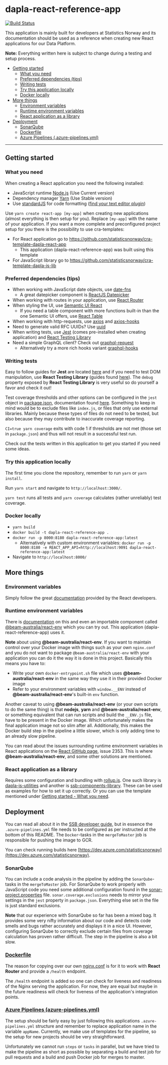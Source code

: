 # dapla-react-reference-app
[![Build Status](https://dev.azure.com/statisticsnorway/Dapla/_apis/build/status/Frontends/statisticsnorway.dapla-react-reference-app?branchName=master)](https://dev.azure.com/statisticsnorway/Dapla/_build/latest?definitionId=129&branchName=master)

This application is mainly built for developers at Statistics Norway and its documentation should be used as a 
reference when creating new React applications for our Data Platform.

**Note:** Everything written here is subject to change during a testing and setup process.

- [Getting started](#getting-started)
    - [What you need](#what-you-need)
    - [Preferred dependencies (tips)](#preferred-dependencies-tips)
    - [Writing tests](#writing-tests)
    - [Try this application locally](#docker-locally)
    - [Docker locally](#docker-locally)
- [More things](#more-things)
    - [Environment variables](#environment-variables)
    - [Runtime environment variables](#runtime-environment-variables)
    - [React application as a library](#react-application-as-a-library)
- [Deployment](#deployment)
    - [SonarQube](#sonarqube)
    - [Dockerfile](#dockerfilehttpsgithubcomstatisticsnorwayreact-reference-appblobmasterdockerfile)
    - [Azure Pipelines (.azure-pipelines.yml)](#azure-pipelines-azure-pipelinesymlhttpsgithubcomstatisticsnorwayreact-reference-appblobmasterazure-pipelinesyml)

----

## Getting started
### What you need
When creating a React application you need the following installed: 
* JavaScript runtime [Node.js](https://nodejs.org/en/) (Use Current version)
* Dependency manager [Yarn](https://yarnpkg.com/en/) (Use Stable version)
* Use [standardJS](https://standardjs.com/) for code formatting ([find your text editor plugin](https://standardjs.com/#are-there-text-editor-plugins))

Use `yarn create react-app [my-app]` when creating new applications (almost everything is then setup for you).
Replace `[my-app]` with the name of your application. If you want a more complete and preconfigured project setup for you
there is the possibility to use cra-templates:
* For React application go to https://github.com/statisticsnorway/cra-template-dapla-react-app
  * This application (dapla-react-reference-app) was built using this template
* For JavaScript library go to https://github.com/statisticsnorway/cra-template-dapla-js-lib

### Preferred dependencies (tips)
* When working with JavaScript date objects, use [date-fns](https://date-fns.org/)
  * A great datepicker component is [ReactJS Datepicker](https://reactdatepicker.com/)
* When working with routes in your application, use [React Router](https://reacttraining.com/react-router/web/guides/quick-start)
* When styling the UI, use [Semantic UI React](https://react.semantic-ui.com/)
  * If you need a table component with more functions built-in than the one Semantic UI offers, use [React Table](https://github.com/tannerlinsley/react-table)
* When working with http-requests, use [axios](https://github.com/axios/axios) and [axios-hooks](https://github.com/simoneb/axios-hooks)
* Need to generate valid RFC UUIDs? Use [uuid](https://github.com/kelektiv/node-uuid)
* When writing tests, use [Jest](https://jestjs.io/en/) (comes pre-installed when creating application) and [React Testing Library](https://testing-library.com/react)
* Need a simple GraphQL client? Check out [graphql-request](https://github.com/prisma/graphql-request)
  * Alternatively try a more rich hooks variant [graphql-hooks](https://github.com/nearform/graphql-hooks)

### Writing tests
Easy to follow guides for **Jest** are located [here](https://jestjs.io/docs/en/tutorial-react) and if you need to test
DOM manipulation, use **React Testing Library** (guides found [here](https://testing-library.com/docs/react-testing-library/intro)). 
The `debug` property exposed by **React Testing Library** is very useful so do yourself a favor and check it out!

Test coverage thresholds and other options can be configured in the `jest` object in [package.json](https://github.com/statisticsnorway/react-reference-app/blob/master/package.json),
documentation found [here](https://jestjs.io/docs/en/configuration). Something to keep in mind would be to exclude files 
like `index.js`, or files that only use external libraries. Mainly because these types of files do not need to be tested,
but also because they may contribute to inaccurate coverage reporting.

`CI=true yarn coverage` exits with code 1 if thresholds are not met (those set in `package.json`) and thus
will not result in a successful test run.

Check out the tests written in this application to get you started if you need some ideas. 

### Try this application locally
The first time you clone the repository, remember to run `yarn` or `yarn install`.

Run `yarn start` and navigate to `http://localhost:3000/`.

`yarn test` runs all tests and `yarn coverage` calculates (rather unreliably) test coverage.

### Docker locally
* `yarn build`
* `docker build -t dapla-react-reference-app .`
* `docker run -p 8000:8180 dapla-react-reference-app:latest`
  * Alternatively with custom environment variables: `docker run -p 8000:8180 -e REACT_APP_API=http://localhost:9091 dapla-react-reference-app:latest`
* Navigate to `http://localhost:8000/`

## More things
### Environment variables
Simply follow the great [documentation](https://facebook.github.io/create-react-app/docs/adding-custom-environment-variables#adding-development-environment-variables-in-env) 
provided by the React developers.

### Runtime environment variables
There is [documentation](https://create-react-app.dev/docs/title-and-meta-tags/#injecting-data-from-the-server-into-the-page)
on this and even an importable component called [@beam-australia/react-env](https://github.com/andrewmclagan/react-env) 
which you can try out. This application (dapla-react-reference-app) uses it.

**Note** about using **@beam-australia/react-env**. If you want to maintain control over your Docker image with things 
such as your own `nginx.conf` and you do not want to package `@beam-australia/react-env` with your application you can 
do it the way it is done in this project. Basically this means you have to:
* Write your own `docker-entrypoint.sh` file which uses **@beam-australia/react-env** in the same way they use it in 
  their provided Docker image
* Refer to your environment variables with `window.__ENV` instead of **@beam-australia/react-env**'s built-in `env`
  function.

Another caveat to using **@beam-australia/react-env** (or your own scripts to do the same thing) is that **nodejs**, 
**yarn** and **@beam-australia/react-env**, or something equivalent that can run scripts and build the `__ENV.js` file, 
have to be present in the Docker image. Which unfortunately makes the final application image not so slim after all. 
Additionally, this makes the Docker build step in the pipeline a little slower, which is only adding time to an already 
slow pipeline.

You can read about the issues surrounding runtime environment variables in React applications on the 
[React GitHub page](https://github.com/facebook/create-react-app), issue 2353. This is where 
**@beam-australia/react-env**, and some other solutions are mentioned.

### React application as a library
Requires some configuration and bundling with [rollup.js](https://rollupjs.org/guide/en). One such
library is [dapla-js-utilities](https://github.com/statisticsnorway/dapla-js-utilities) and another is 
[ssb-components-library](https://github.com/statisticsnorway/ssb-component-library). These can be used as examples for
how to set it up correctly. Or you can use the template mentioned under [Getting started - What you need](#what-you-need).

## Deployment
You can read all about it in the [SSB developer guide](https://github.com/statisticsnorway/ssb-developer-guide/blob/master/docs/azure_pipeline_doc.md),
but in essence the `.azure-pipelines.yml` file needs to be configured as per instructed at the bottom of this README. 
The `Docker`-tasks in the `mergeToMaster` job is responsible for pushing the image to GCR.

You can check running builds here [https://dev.azure.com/statisticsnorway](https://dev.azure.com/statisticsnorway).

### SonarQube
You can include a code analysis in the pipeline by adding the `SonarQube`-tasks in the `mergeToMaster` job. For SonarQube 
to work properly with JavaScript code you need some additional configuration found in the 
[sonar-project.properties](https://github.com/statisticsnorway/react-reference-app/blob/master/sonar-project.properties) 
file. `sonar.coverage.exclusions` needs to mirror your settings in the `jest` property in `package.json`. Everything else
set in the file is just standard exclusions.

**Note** that our experience with SonarQube so far has been a mixed bag. It provides some very nifty information about 
our code and detects code smells and bugs rather accurately and displays it in a nice UI. However, configuring SonarQube
to correctly exclude certain files from coverage calculation has proven rather difficult. The step in the pipeline is 
also a bit slow.

### [Dockerfile](https://github.com/statisticsnorway/react-reference-app/blob/master/Dockerfile)
The reason for copying over our own [nginx.conf](https://github.com/statisticsnorway/react-reference-app/blob/master/nginx.conf) 
is for it to work with **React Router** and provide a `/health` endpoint.

The `/health` endpoint is added so one can check for liveness and readiness of the Nginx serving the application.
For now, they are equal but maybe in the future readiness will check for liveness of the application's integration points.

### [Azure Pipelines (azure-pipelines.yml)](https://github.com/statisticsnorway/react-reference-app/blob/master/azure-pipelines.yml) 
The setup should be fairly easy by just following this applications `.azure-pipelines.yml` structure and remember to 
replace application name in the variable `appName`. Currently, we make use of templates for the pipeline, so the setup for 
new projects should be very straightforward.

Unfortunately we cannot run `steps` or `tasks` in parallel, but we have tried to make the pipeline as short as possible by
separating a build and test job for pull requests and a build and push Docker job for merges to master.
